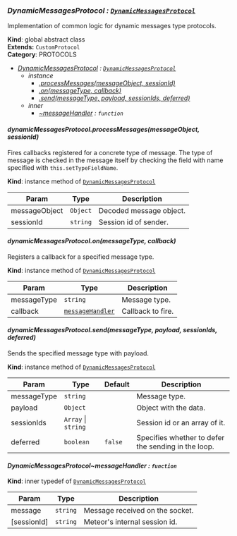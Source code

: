 <a name="DynamicMessagesProtocol"></a>

### *DynamicMessagesProtocol : <code>[DynamicMessagesProtocol](#DynamicMessagesProtocol)</code>*
Implementation of common logic for dynamic messages type protocols.

**Kind**: global abstract class  
**Extends:** <code>CustomProtocol</code>  
**Category**: PROTOCOLS  

* *[DynamicMessagesProtocol](#DynamicMessagesProtocol) : <code>[DynamicMessagesProtocol](#DynamicMessagesProtocol)</code>*
    * _instance_
        * *[.processMessages(messageObject, sessionId)](#DynamicMessagesProtocol+processMessages)*
        * *[.on(messageType, callback)](#DynamicMessagesProtocol+on)*
        * *[.send(messageType, payload, sessionIds, deferred)](#DynamicMessagesProtocol+send)*
    * _inner_
        * *[~messageHandler](#DynamicMessagesProtocol..messageHandler) : <code>function</code>*

<a name="DynamicMessagesProtocol+processMessages"></a>

#### *dynamicMessagesProtocol.processMessages(messageObject, sessionId)*
Fires callbacks registered for a concrete type of message. The type of message is checked inthe message itself by checking the field with name specified with `this.setTypeFieldName`.

**Kind**: instance method of <code>[DynamicMessagesProtocol](#DynamicMessagesProtocol)</code>  

| Param | Type | Description |
| --- | --- | --- |
| messageObject | <code>Object</code> | Decoded message object. |
| sessionId | <code>string</code> | Session id of sender. |

<a name="DynamicMessagesProtocol+on"></a>

#### *dynamicMessagesProtocol.on(messageType, callback)*
Registers a callback for a specified message type.

**Kind**: instance method of <code>[DynamicMessagesProtocol](#DynamicMessagesProtocol)</code>  

| Param | Type | Description |
| --- | --- | --- |
| messageType | <code>string</code> | Message type. |
| callback | <code>[messageHandler](#DynamicMessagesProtocol..messageHandler)</code> | Callback to fire. |

<a name="DynamicMessagesProtocol+send"></a>

#### *dynamicMessagesProtocol.send(messageType, payload, sessionIds, deferred)*
Sends the specified message type with payload.

**Kind**: instance method of <code>[DynamicMessagesProtocol](#DynamicMessagesProtocol)</code>  

| Param | Type | Default | Description |
| --- | --- | --- | --- |
| messageType | <code>string</code> |  | Message type. |
| payload | <code>Object</code> |  | Object with the data. |
| sessionIds | <code>Array</code> &#124; <code>string</code> |  | Session id or an array of it. |
| deferred | <code>boolean</code> | <code>false</code> | Specifies whether to defer the sending in the loop. |

<a name="DynamicMessagesProtocol..messageHandler"></a>

#### *DynamicMessagesProtocol~messageHandler : <code>function</code>*
**Kind**: inner typedef of <code>[DynamicMessagesProtocol](#DynamicMessagesProtocol)</code>  

| Param | Type | Description |
| --- | --- | --- |
| message | <code>string</code> | Message received on the socket. |
| [sessionId] | <code>string</code> | Meteor's internal session id. |

